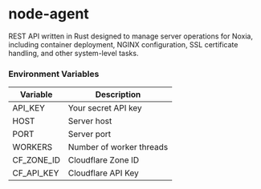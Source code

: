 # node-agent

REST API written in Rust designed to manage server operations for Noxia, including container deployment, NGINX configuration, SSL certificate handling, and other system-level tasks.

### Environment Variables

| Variable   | Description              |
| ---------- | ------------------------ |
| API_KEY    | Your secret API key      |
| HOST       | Server host              |
| PORT       | Server port              |
| WORKERS    | Number of worker threads |
| CF_ZONE_ID | Cloudflare Zone ID       |
| CF_API_KEY | Cloudflare API Key       |
